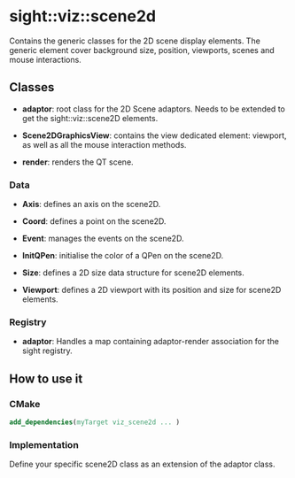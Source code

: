 # sight::viz::scene2d

Contains the generic classes for the 2D scene display elements. 
The generic element cover background size, position, viewports, scenes and mouse interactions.

## Classes

* **adaptor**: root class for the 2D Scene adaptors. Needs to be extended to get the sight::viz::scene2D elements. 

* **Scene2DGraphicsView**: contains the view dedicated element: viewport, as well as all the mouse interaction methods. 

* **render**: renders the QT scene. 
 
### Data

* **Axis**: defines an axis on the scene2D.

* **Coord**: defines a point on the scene2D.

* **Event**: manages the events on the scene2D.

* **InitQPen**: initialise the color of a QPen on the scene2D.

* **Size**: defines a 2D size data structure for scene2D elements.

* **Viewport**: defines a 2D viewport with its position and size for scene2D elements.
 
### Registry

* **adaptor**: Handles a map containing adaptor-render association for the sight registry.

 
## How to use it

### CMake

```cmake
add_dependencies(myTarget viz_scene2d ... )
```

### Implementation

Define your specific scene2D class as an extension of the adaptor class. 


